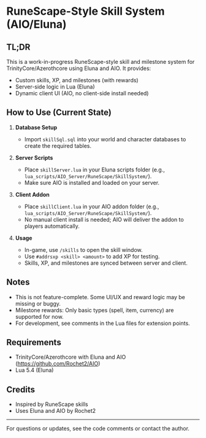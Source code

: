 # RuneScape-Style Skill System (AIO/Eluna)

## TL;DR

This is a work-in-progress RuneScape-style skill and milestone system for TrinityCore/Azerothcore using Eluna and AIO. It provides:
- Custom skills, XP, and milestones (with rewards)
- Server-side logic in Lua (Eluna)
- Dynamic client UI (AIO, no client-side install needed)

## How to Use (Current State)

1. **Database Setup**
   - Import `skillSql.sql` into your world and character databases to create the required tables.

2. **Server Scripts**
   - Place `skillServer.lua` in your Eluna scripts folder (e.g., `lua_scripts/AIO_Server/RuneScape/SkillSystem/`).
   - Make sure AIO is installed and loaded on your server.

3. **Client Addon**
   - Place `skillClient.lua` in your AIO addon folder (e.g., `lua_scripts/AIO_Server/RuneScape/SkillSystem/`).
   - No manual client install is needed; AIO will deliver the addon to players automatically.

4. **Usage**
   - In-game, use `/skills` to open the skill window.
   - Use `#addrsxp <skill> <amount>` to add XP for testing.
   - Skills, XP, and milestones are synced between server and client.

## Notes
- This is not feature-complete. Some UI/UX and reward logic may be missing or buggy.
- Milestone rewards: Only basic types (spell, item, currency) are supported for now.
- For development, see comments in the Lua files for extension points.

## Requirements
- TrinityCore/Azerothcore with Eluna and AIO (https://github.com/Rochet2/AIO)
- Lua 5.4 (Eluna)

## Credits
- Inspired by RuneScape skills
- Uses Eluna and AIO by Rochet2

---
For questions or updates, see the code comments or contact the author.
